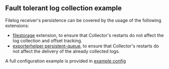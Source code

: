 ## Fault tolerant log collection example

Filelog receiver's persistence can be covered by the usage of the following extensions:
- [filestorage](https://github.com/GlancingMind/opentelemetry-collector-contrib/tree/main/extension/storage/filestorage) extension,
  to ensure that Collector's restarts do not affect the log collection and offset tracking.
- [exporterhelper persistent-queue](https://github.com/GlancingMind/opentelemetry-collector/blob/main/exporter/exporterhelper/README.md#persistent-queue),
  to ensure that Collector's restarts do not affect the delivery of the already collected logs.

A full configuration example is provided in [example config](./otel-col-config.yaml)